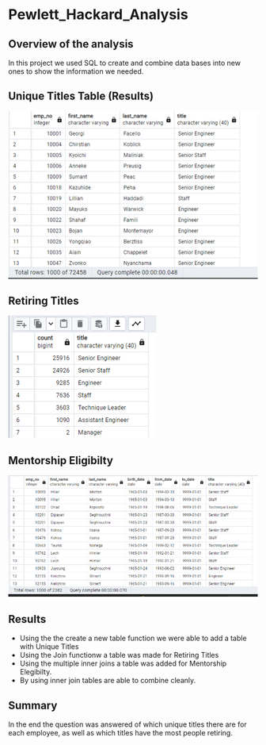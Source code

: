 # Pewlett_Hackard_Analysis

## Overview of the analysis
In this project we used SQL to create and combine data bases into new ones to show the information we needed.

## Unique Titles Table (Results) 
![Unique Titles](Unique_Titles.png)


## Retiring Titles 
![Retiring_Titles](Retiring_Titles.png)


## Mentorship Eligibilty
![mentorship_eligibilty](mentorship_eligibilty.png)

## Results
- Using the the create a new table function we were able to add a table with Unique Titles
- Using the Join functionw a table was made for Retiring Titles
- Using the multiple inner joins a table was added for Mentorship Elegibilty.
- By using inner join tables are able to combine cleanly.

## Summary
In the end the question was answered of which unique titles there are for each employee, as well as which titles have the most people retiring. 

